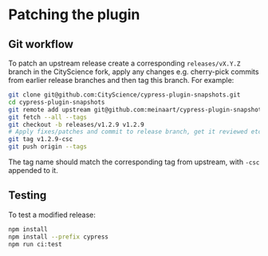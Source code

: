 # Patching the plugin

## Git workflow

To patch an upstream release create a corresponding `releases/vX.Y.Z` branch in the CityScience
fork, apply any changes e.g. cherry-pick commits from earlier release branches and then tag this
branch. For example:

```bash
git clone git@github.com:CityScience/cypress-plugin-snapshots.git
cd cypress-plugin-snapshots
git remote add upstream git@github.com:meinaart/cypress-plugin-snapshots.git
git fetch --all --tags
git checkout -b releases/v1.2.9 v1.2.9
# Apply fixes/patches and commit to release branch, get it reviewed etc.
git tag v1.2.9-csc
git push origin --tags
```

The tag name should match the corresponding tag from upstream, with `-csc` appended to it.

## Testing

To test a modified release:

```bash
npm install
npm install --prefix cypress
npm run ci:test
```

